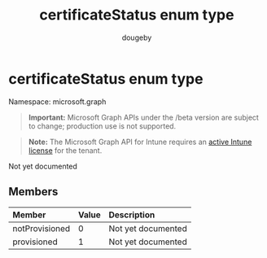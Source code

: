 ﻿---
title: "certificateStatus enum type"
description: "Not yet documented"
author: "dougeby"
localization_priority: Normal
ms.prod: "intune"
doc_type: enumPageType
---

# certificateStatus enum type

Namespace: microsoft.graph

> **Important:** Microsoft Graph APIs under the /beta version are subject to change; production use is not supported.

> **Note:** The Microsoft Graph API for Intune requires an [active Intune license](https://go.microsoft.com/fwlink/?linkid=839381) for the tenant.

Not yet documented

## Members

| Member         | Value | Description        |
| :------------- | :---- | :----------------- |
| notProvisioned | 0     | Not yet documented |
| provisioned    | 1     | Not yet documented |
